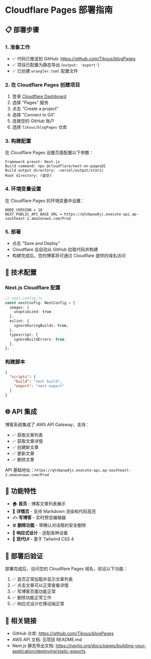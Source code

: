 # Cloudflare Pages 部署指南

## 📋 部署步骤

### 1. 准备工作
- ✅ 代码已推送到 GitHub: https://github.com/Tikous/blogPages
- ✅ 项目已配置为静态导出 (`output: 'export'`)
- ✅ 已创建 `wrangler.toml` 配置文件

### 2. 在 Cloudflare Pages 创建项目

1. 登录 [Cloudflare Dashboard](https://dash.cloudflare.com/)
2. 选择 "Pages" 服务
3. 点击 "Create a project"
4. 选择 "Connect to Git"
5. 连接您的 GitHub 账户
6. 选择 `Tikous/blogPages` 仓库

### 3. 构建配置

在 Cloudflare Pages 设置页面配置以下参数：

```
Framework preset: Next.js
Build command: npx @cloudflare/next-on-pages@1
Build output directory: .vercel/output/static
Root directory: (留空)
```

### 4. 环境变量设置

在 Cloudflare Pages 的环境变量中设置：

```
NODE_VERSION = 18
NEXT_PUBLIC_API_BASE_URL = https://qtnbpuw8jc.execute-api.ap-southeast-2.amazonaws.com/Prod
```

### 5. 部署

- 点击 "Save and Deploy"
- Cloudflare 会自动从 GitHub 拉取代码并构建
- 构建完成后，您的博客将可通过 Cloudflare 提供的域名访问

## 🔧 技术配置

### Next.js Cloudflare 配置
```typescript
// next.config.ts
const nextConfig: NextConfig = {
  images: {
    unoptimized: true
  },
  eslint: {
    ignoreDuringBuilds: true,
  },
  typescript: {
    ignoreBuildErrors: true,
  },
};
```

### 构建脚本
```json
{
  "scripts": {
    "build": "next build",
    "export": "next export"
  }
}
```

## 🌐 API 集成

博客系统集成了 AWS API Gateway，支持：
- ✅ 获取文章列表
- ✅ 获取文章详情  
- ✅ 创建新文章
- ✅ 更新文章
- ✅ 删除文章

API 基础地址：`https://qtnbpuw8jc.execute-api.ap-southeast-2.amazonaws.com/Prod`

## 📱 功能特性

- 🏠 **首页** - 博客文章列表展示
- 📖 **详情页** - 支持 Markdown 渲染和代码高亮
- ✍️ **写博客** - 实时预览编辑器
- 🗑️ **删除功能** - 带确认对话框的安全删除
- 📱 **响应式设计** - 适配各种设备
- 🎨 **现代UI** - 基于 Tailwind CSS 4

## 🚀 部署后验证

部署完成后，访问您的 Cloudflare Pages 域名，验证以下功能：

1. ✅ 首页正常加载并显示文章列表
2. ✅ 点击文章可以正常查看详情
3. ✅ 写博客页面功能正常
4. ✅ 删除功能正常工作
5. ✅ 响应式设计在移动端正常

## 🔗 相关链接

- GitHub 仓库: https://github.com/Tikous/blogPages
- AWS API 文档: 见项目 README.md
- Next.js 静态导出文档: https://nextjs.org/docs/pages/building-your-application/deploying/static-exports 
